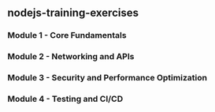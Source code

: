 ## nodejs-training-exercises

### Module 1 - Core Fundamentals

### Module 2 - Networking and APIs

### Module 3 - Security and Performance Optimization

### Module 4 - Testing and CI/CD
